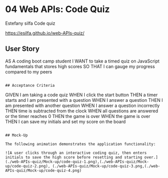 # 04 Web APIs: Code Quiz
Estefany silfa Code quiz

https://esilfa.github.io/web-APIs-quiz/

## User Story

AS A coding boot camp student
I WANT to take a timed quiz on JavaScript fundamentals that stores high scores
SO THAT I can gauge my progress compared to my peers
```

## Acceptance Criteria

```
GIVEN I am taking a code quiz
WHEN I click the start button
THEN a timer starts and I am presented with a question
WHEN I answer a question
THEN I am presented with another question
WHEN I answer a question incorrectly
THEN time is subtracted from the clock
WHEN all questions are answered or the timer reaches 0
THEN the game is over
WHEN the game is over
THEN I can save my initials and set my score on the board
```

## Mock-Up

The following animation demonstrates the application functionality:

![A user clicks through an interactive coding quiz, then enters initials to save the high score before resetting and starting over.] (./web-APIs-quiz/Mock-up/code-quiz-1.png),(./web-APIs-quiz/Mock-up/code-quiz-2.png), (./web-APIs-quiz/Mock-up/code-quiz-3.png,(./web-APIs-quiz/Mock-up/code-quiz-4.png)
